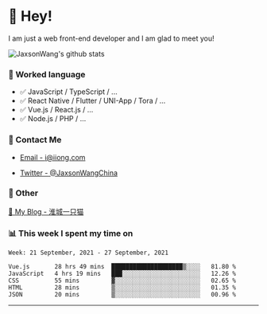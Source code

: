 # 👋 Hey!

I am just a web front-end developer and I am glad to meet you!

![JaxsonWang's github stats](https://github-readme-stats.vercel.app/api?username=JaxsonWang&&show_icons=true&&title_color=1abc9c&&icon_color=1abc9c)


### 📝 Worked language

- ✅ JavaScript / TypeScript / ...
- ✅ React Native / Flutter / UNI-App / Tora / ...
- ✅ Vue.js / React.js / ...
- ✅ Node.js / PHP / ...

### 📮 Contact Me

- [Email - i@iiong.com](mailto:i@iiong.com)

- [Twitter - @JaxsonWangChina](https://twitter.com/JaxsonWangChina)

### 🤪 Other

[📌 My Blog - 淮城一只猫](https://iiong.com)

### 📊 This week I spent my time on

<!--START_SECTION:waka-->
```text
Week: 21 September, 2021 - 27 September, 2021

Vue.js       28 hrs 49 mins  ████████████████████▒░░░░   81.80 % 
JavaScript   4 hrs 19 mins   ███░░░░░░░░░░░░░░░░░░░░░░   12.26 % 
CSS          55 mins         ▓░░░░░░░░░░░░░░░░░░░░░░░░   02.65 % 
HTML         28 mins         ▒░░░░░░░░░░░░░░░░░░░░░░░░   01.35 % 
JSON         20 mins         ▒░░░░░░░░░░░░░░░░░░░░░░░░   00.96 % 
```
<!--END_SECTION:waka-->

---
